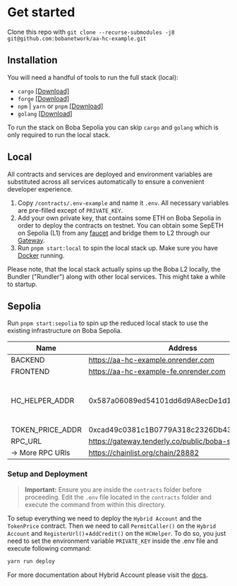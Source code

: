 
# Get started

Clone this repo with `git clone --recurse-submodules -j8 git@github.com:bobanetwork/aa-hc-example.git`

## Installation
You will need a handful of tools to run the full stack (local): 
- `cargo` [[Download]](https://doc.rust-lang.org/cargo/getting-started/installation.html)
- `forge` [[Download]](https://book.getfoundry.sh/getting-started/installation)
- `npm` | `yarn` or `pnpm` [[Download]](https://nodejs.org/en/download/package-manager)
- `golang` [[Download]](https://go.dev/doc/install)

To run the stack on Boba Sepolia you can skip `cargo` and `golang` which is only required to run the local stack.

## Local
All contracts and services are deployed and environment variables are substituted across all services automatically to ensure a convenient developer experience. 

1. Copy `/contracts/.env-example` and name it `.env`. All necessary variables are pre-filled except of `PRIVATE_KEY`. 
2. Add your own private key, that contains some ETH on Boba Sepolia in order to deploy the contracts on testnet. You can obtain some SepETH on Sepolia (L1) from any [faucet](https://cloud.google.com/application/web3/faucet/ethereum/sepolia) and bridge them to L2 through our [Gateway](https://gateway.boba.network/).
3. Run `pnpm start:local` to spin the local stack up. Make sure you have [Docker](https://www.docker.com/products/docker-desktop/) running.

Please note, that the local stack actually spins up the Boba L2 locally, the Bundler ("Rundler") along with other local services. This might take a while to startup. 

## Sepolia

Run `pnpm start:sepolia` to spin up the reduced local stack to use the existing infrastructure on Boba Sepolia. 

| Name             | Address                                          | Explainer                           |
|------------------|--------------------------------------------------|-------------------------------------|
| BACKEND          | https://aa-hc-example.onrender.com       |                                     |
| FRONTEND         | https://aa-hc-example-fe.onrender.com     |                                     |
| HC_HELPER_ADDR   | 0x587a06089ed54101dd6d9A8ecDe1d146f97Af6B8       | HC Helper is system-wide available  |
| TOKEN_PRICE_ADDR | 0xcad49c0381c1B0779A318c2326Db43A6073adC1e | 
| RPC_URL          | https://gateway.tenderly.co/public/boba-sepolia	 |                                     |
| -> More RPC URls | https://chainlist.org/chain/28882	               |                                     |

### Setup and Deployment
> **Important:** Ensure you are inside the `contracts` folder before proceeding. Edit the `.env` file located in the `contracts` folder and execute the command from within this directory.

To setup everything we need to deploy the `Hybrid Account` and the `TokenPrice` contract. Then we need to call `PermitCaller()` on the `Hybrid Account` and `RegisterUrl()`+`AddCredit()` on the `HCHelper`. To do so, you just need to set the environment variable `PRIVATE_KEY` inside the .env file and execute following command:
``` bash
yarn run deploy
```

For more documentation about Hybrid Account please visit the [docs](https://docs.boba.network/developer/features/aa-basics/hybrid-compute).